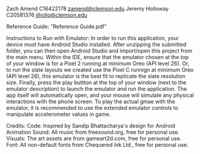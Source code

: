 Zach Amend
C16422178
zamend@clemson.edu
Jeremy Holloway
C20581376
jjhollo@clemson.edu

Reference Guide: "Reference Guide.pdf"

Instructions to Run with Emulator:
In order to run this application, your device must have Android Studio
installed. After unzipping the submitted folder, you can then open Android
Studio and import/open this project from the main menu. Within the IDE, ensure
that the emulator chosen at the top of your window is for a Pixel 2 running at
minimum Oreo (API level 26).  Or, to run the slate layouts we created use the 
Pixel C runnign at minimum Oreo (API level 26), this emulator is the best fit
to replicate the slate resolution size. Finally, press the play buttton at the 
top of your window (next to the emulator description) to launch the emulator 
and run the application. The app itself will automatically open, and your mouse 
will simulate any physical interactions with the phone screen. To play the actual
gmae with the emulator, it is recommended to use the extended emulator controls
to manipulate accelerometer values in game.

Credits:
  Code: Inspired by Sandip Bhattacharya's design for Android Animation
  Sound: All music from freesound.org, free for personal use.
  Visuals: The art assets are from gameart2d.com, free for personal use.
  Font: All non-default fonts from Chequered Ink Ltd., free for personal use.
